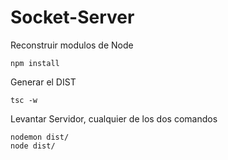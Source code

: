 
# Socket-Server 

Reconstruir modulos de Node
```
npm install
```

Generar el DIST
```
tsc -w
```

Levantar Servidor, cualquier de los dos comandos

```
nodemon dist/
node dist/
```